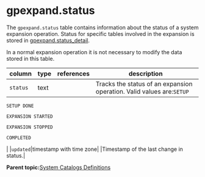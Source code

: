 # gpexpand.status 

The `gpexpand.status` table contains information about the status of a system expansion operation. Status for specific tables involved in the expansion is stored in [gpexpand.status\_detail](gp_expansion_tables.html).

In a normal expansion operation it is not necessary to modify the data stored in this table.

|column|type|references|description|
|------|----|----------|-----------|
|`status`|text| |Tracks the status of an expansion operation. Valid values are:`SETUP`

`SETUP DONE`

`EXPANSION STARTED`

`EXPANSION STOPPED`

`COMPLETED`

|
|`updated`|timestamp with time zone| |Timestamp of the last change in status.|

**Parent topic:**[System Catalogs Definitions](../system_catalogs/catalog_ref-html.html)

